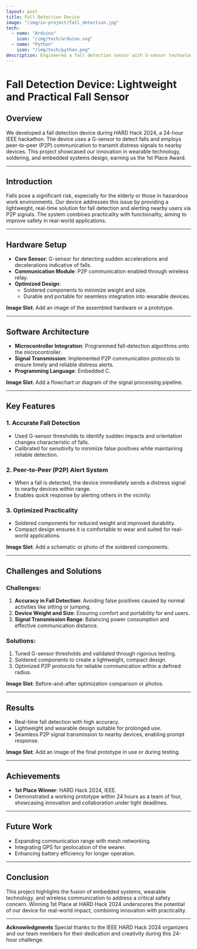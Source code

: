 ```yaml
---
layout: post
title: Fall Detection Device
image: "/img/in-project/fall_detection.jpg"
tech:
  - name: "Arduino"
    icon: "/img/tech/arduino.svg"
  - name: "Python"
    icon: "/img/tech/python.png"
description: Engineered a fall detection sensor with G-sensor technology and P2P communication, achieving a lightweight, practical design for real-world use. 1st Place Winner at HARD Hack 2024.
---
```


# Fall Detection Device: Lightweight and Practical Fall Sensor

## Overview
We developed a fall detection device during HARD Hack 2024, a 24-hour IEEE hackathon. The device uses a G-sensor to detect falls and employs peer-to-peer (P2P) communication to transmit distress signals to nearby devices. This project showcased our innovation in wearable technology, soldering, and embedded systems design, earning us the 1st Place Award.

---

## Introduction
Falls pose a significant risk, especially for the elderly or those in hazardous work environments. Our device addresses this issue by providing a lightweight, real-time solution for fall detection and alerting nearby users via P2P signals. The system combines practicality with functionality, aiming to improve safety in real-world applications.

---

## Hardware Setup
- **Core Sensor**: G-sensor for detecting sudden accelerations and decelerations indicative of falls.
- **Communication Module**: P2P communication enabled through wireless relay.
- **Optimized Design**: 
  - Soldered components to minimize weight and size.
  - Durable and portable for seamless integration into wearable devices.

**Image Slot**: Add an image of the assembled hardware or a prototype.

---

## Software Architecture
- **Microcontroller Integration**: Programmed fall-detection algorithms onto the microcontroller.
- **Signal Transmission**: Implemented P2P communication protocols to ensure timely and reliable distress alerts.
- **Programming Language**: Embedded C.

**Image Slot**: Add a flowchart or diagram of the signal processing pipeline.

---

## Key Features
### 1. Accurate Fall Detection
- Used G-sensor thresholds to identify sudden impacts and orientation changes characteristic of falls.
- Calibrated for sensitivity to minimize false positives while maintaining reliable detection.

### 2. Peer-to-Peer (P2P) Alert System
- When a fall is detected, the device immediately sends a distress signal to nearby devices within range.
- Enables quick response by alerting others in the vicinity.

### 3. Optimized Practicality
- Soldered components for reduced weight and improved durability.
- Compact design ensures it is comfortable to wear and suited for real-world applications.

**Image Slot**: Add a schematic or photo of the soldered components.

---

## Challenges and Solutions
### Challenges:
1. **Accuracy in Fall Detection**: Avoiding false positives caused by normal activities like sitting or jumping.
2. **Device Weight and Size**: Ensuring comfort and portability for end users.
3. **Signal Transmission Range**: Balancing power consumption and effective communication distance.

### Solutions:
1. Tuned G-sensor thresholds and validated through rigorous testing.
2. Soldered components to create a lightweight, compact design.
3. Optimized P2P protocols for reliable communication within a defined radius.

**Image Slot**: Before-and-after optimization comparison or photos.

---

## Results
- Real-time fall detection with high accuracy.
- Lightweight and wearable design suitable for prolonged use.
- Seamless P2P signal transmission to nearby devices, enabling prompt response.

**Image Slot**: Add an image of the final prototype in use or during testing.

---

## Achievements
- **1st Place Winner**: HARD Hack 2024, IEEE.
- Demonstrated a working prototype within 24 hours as a team of four, showcasing innovation and collaboration under tight deadlines.

---

## Future Work
- Expanding communication range with mesh networking.
- Integrating GPS for geolocation of the wearer.
- Enhancing battery efficiency for longer operation.

---

## Conclusion
This project highlights the fusion of embedded systems, wearable technology, and wireless communication to address a critical safety concern. Winning 1st Place at HARD Hack 2024 underscores the potential of our device for real-world impact, combining innovation with practicality.

---

**Acknowledgments**
Special thanks to the IEEE HARD Hack 2024 organizers and our team members for their dedication and creativity during this 24-hour challenge.
